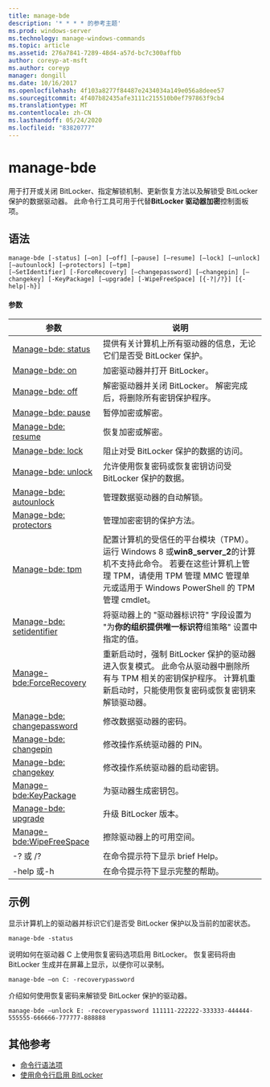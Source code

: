 ```yaml
---
title: manage-bde
description: '* * * * 的参考主题'
ms.prod: windows-server
ms.technology: manage-windows-commands
ms.topic: article
ms.assetid: 276a7841-7289-48d4-a57d-bc7c300affbb
author: coreyp-at-msft
ms.author: coreyp
manager: dongill
ms.date: 10/16/2017
ms.openlocfilehash: 4f103a8277f84487e2434034a149e056a8deee57
ms.sourcegitcommit: 4f407b82435afe3111c215510b0ef797863f9cb4
ms.translationtype: MT
ms.contentlocale: zh-CN
ms.lasthandoff: 05/24/2020
ms.locfileid: "83820777"
---
```

# <a name="manage-bde"></a>manage-bde



用于打开或关闭 BitLocker、指定解锁机制、更新恢复方法以及解锁受 BitLocker 保护的数据驱动器。 此命令行工具可用于代替**BitLocker 驱动器加密**控制面板项。

## <a name="syntax"></a>语法

```
manage-bde [-status] [–on] [–off] [–pause] [–resume] [–lock] [–unlock] [–autounlock] [–protectors] [–tpm]
[–SetIdentifier] [-ForceRecovery] [–changepassword] [–changepin] [–changekey] [-KeyPackage] [–upgrade] [-WipeFreeSpace] [{-?|/?}] [{-help|-h}]
```

#### <a name="parameters"></a>参数

|参数|说明|
|---------|-----------|
|[Manage-bde: status](manage-bde-status.md)|提供有关计算机上所有驱动器的信息，无论它们是否受 BitLocker 保护。|
|[Manage-bde: on](manage-bde-on.md)|加密驱动器并打开 BitLocker。|
|[Manage-bde: off](manage-bde-off.md)|解密驱动器并关闭 BitLocker。 解密完成后，将删除所有密钥保护程序。|
|[Manage-bde: pause](manage-bde-pause.md)|暂停加密或解密。|
|[Manage-bde: resume](manage-bde-resume.md)|恢复加密或解密。|
|[Manage-bde: lock](manage-bde-lock.md)|阻止对受 BitLocker 保护的数据的访问。|
|[Manage-bde: unlock](manage-bde-unlock.md)|允许使用恢复密码或恢复密钥访问受 BitLocker 保护的数据。|
|[Manage-bde: autounlock](manage-bde-autounlock.md)|管理数据驱动器的自动解锁。|
|[Manage-bde: protectors](manage-bde-protectors.md)|管理加密密钥的保护方法。|
|[Manage-bde: tpm](manage-bde-tpm.md)|配置计算机的受信任的平台模块（TPM）。 运行 Windows 8 或**win8_server_2**的计算机不支持此命令。 若要在这些计算机上管理 TPM，请使用 TPM 管理 MMC 管理单元或适用于 Windows PowerShell 的 TPM 管理 cmdlet。|
|[Manage-bde: setidentifier](manage-bde-setidentifier.md)|将驱动器上的 "驱动器标识符" 字段设置为 "为**你的组织提供唯一标识符**组策略" 设置中指定的值。|
|[Manage-bde:ForceRecovery](manage-bde-forcerecovery.md)|重新启动时，强制 BitLocker 保护的驱动器进入恢复模式。 此命令从驱动器中删除所有与 TPM 相关的密钥保护程序。 计算机重新启动时，只能使用恢复密码或恢复密钥来解锁驱动器。|
|[Manage-bde: changepassword](manage-bde-changepassword.md)|修改数据驱动器的密码。|
|[Manage-bde: changepin](manage-bde-changepin.md)|修改操作系统驱动器的 PIN。|
|[Manage-bde: changekey](manage-bde-changekey.md)|修改操作系统驱动器的启动密钥。|
|[Manage-bde:KeyPackage](manage-bde-keypackage.md)|为驱动器生成密钥包。|
|[Manage-bde: upgrade](manage-bde-upgrade.md)|升级 BitLocker 版本。|
|[Manage-bde:WipeFreeSpace](manage-bde-wipefreespace.md)|擦除驱动器上的可用空间。|
|-? 或 /?|在命令提示符下显示 brief Help。|
|-help 或-h|在命令提示符下显示完整的帮助。|

## <a name="examples"></a>示例

显示计算机上的驱动器并标识它们是否受 BitLocker 保护以及当前的加密状态。
```
manage-bde -status
```
说明如何在驱动器 C 上使用恢复密码选项启用 BitLocker。 恢复密码将由 BitLocker 生成并在屏幕上显示，以便你可以录制。
```
manage-bde –on C: -recoverypassword
```
介绍如何使用恢复密码来解锁受 BitLocker 保护的驱动器。
```
manage-bde –unlock E: -recoverypassword 111111-222222-333333-444444-555555-666666-777777-888888
```

## <a name="additional-references"></a>其他参考

- [命令行语法项](command-line-syntax-key.md)
-   [使用命令行启用 BitLocker](https://technet.microsoft.com/library/dd894351(v=ws.10).aspx)
